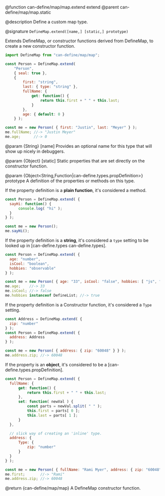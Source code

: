 @function can-define/map/map.extend extend
@parent can-define/map/map.static

@description Define a custom map type.

@signature `DefineMap.extend([name,] [static,] prototype)`

Extends DefineMap, or constructor functions derived from DefineMap,
to create a new constructor function.

```js
import DefineMap from "can-define/map/map";

const Person = DefineMap.extend(
	"Person",
	{ seal: true },
	{
		first: "string",
		last: { type: "string" },
		fullName: {
			get: function() {
				return this.first + " " + this.last;
			}
		},
		age: { default: 0 }
	} );

const me = new Person( { first: "Justin", last: "Meyer" } );
me.fullName; //-> "Justin Meyer"
me.age;      //-> 0
```

  @param {String} [name] Provides an optional name for this type that will
  show up nicely in debuggers.

  @param {Object} [static] Static properties that are set directly on the
  constructor function.

  @param {Object<String,Function|can-define.types.propDefinition>} prototype A definition of the properties or methods on this type.

  If the property definition is a __plain function__, it's considered a method.

  ```js
const Person = DefineMap.extend( {
	sayHi: function() {
		console.log( "hi" );
	}
} );

const me = new Person();
me.sayHi();
```

  If the property definition is a __string__, it's considered a `type` setting to be looked up in [can-define.types can-define.types].

  ```js
const Person = DefineMap.extend( {
	age: "number",
	isCool: "boolean",
	hobbies: "observable"
} );

const me = new Person( { age: "33", isCool: "false", hobbies: [ "js", "bball" ] } );
me.age;    //-> 33
me.isCool; //-> false
me.hobbies instanceof DefineList; //-> true
```


  If the property definition is a Constructor function, it's considered a `Type` setting.

  ```js
const Address = DefineMap.extend( {
	zip: "number"
} );
const Person = DefineMap.extend( {
	address: Address
} );

const me = new Person( { address: { zip: "60048" } } );
me.address.zip; //-> 60048
```

  If the property is an __object__, it's considered to be a [can-define.types.propDefinition].

  ```js
const Person = DefineMap.extend( {
	fullName: {
		get: function() {
			return this.first + " " + this.last;
		},
		set: function( newVal ) {
			const parts = newVal.split( " " );
			this.first = parts[ 0 ];
			this.last = parts[ 1 ];
		}
	},

	// slick way of creating an 'inline' type.
	address: {
		Type: {
			zip: "number"
		}
	}
} );

const me = new Person( { fullName: "Rami Myer", address: { zip: "60048" } } );
me.first;       //-> "Rami"
me.address.zip; //-> 60048
```

@return {can-define/map/map} A DefineMap constructor function.
